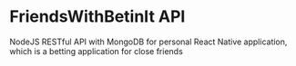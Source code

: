 # FriendsWithBetinIt API

NodeJS RESTful API with MongoDB for personal React Native application, which is a betting application for close friends
